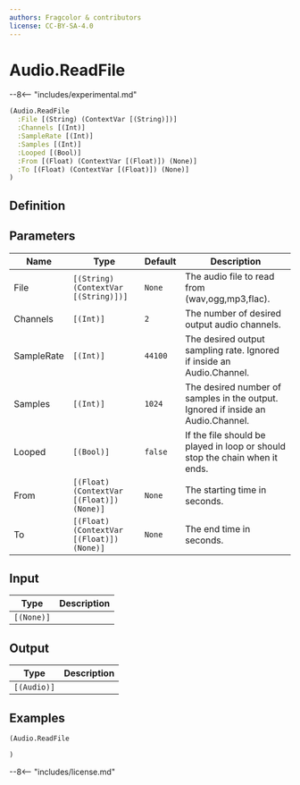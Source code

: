 ```yaml
---
authors: Fragcolor & contributors
license: CC-BY-SA-4.0
---
```



# Audio.ReadFile

--8<-- "includes/experimental.md"

```clojure
(Audio.ReadFile
  :File [(String) (ContextVar [(String)])]
  :Channels [(Int)]
  :SampleRate [(Int)]
  :Samples [(Int)]
  :Looped [(Bool)]
  :From [(Float) (ContextVar [(Float)]) (None)]
  :To [(Float) (ContextVar [(Float)]) (None)]
)
```


## Definition




## Parameters

| Name | Type | Default | Description |
|------|------|---------|-------------|
| File | `[(String) (ContextVar [(String)])]` | `None` | The audio file to read from (wav,ogg,mp3,flac). |
| Channels | `[(Int)]` | `2` | The number of desired output audio channels. |
| SampleRate | `[(Int)]` | `44100` | The desired output sampling rate. Ignored if inside an Audio.Channel. |
| Samples | `[(Int)]` | `1024` | The desired number of samples in the output. Ignored if inside an Audio.Channel. |
| Looped | `[(Bool)]` | `false` | If the file should be played in loop or should stop the chain when it ends. |
| From | `[(Float) (ContextVar [(Float)]) (None)]` | `None` | The starting time in seconds. |
| To | `[(Float) (ContextVar [(Float)]) (None)]` | `None` | The end time in seconds. |


## Input

| Type | Description |
|------|-------------|
| `[(None)]` |  |


## Output

| Type | Description |
|------|-------------|
| `[(Audio)]` |  |


## Examples

```clojure
(Audio.ReadFile

)
```


--8<-- "includes/license.md"

